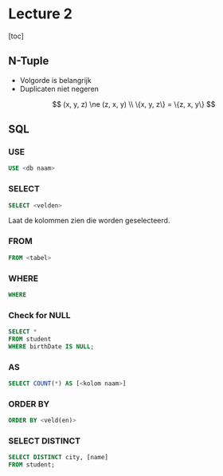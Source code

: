 # Lecture 2

[toc]

## N-Tuple

* Volgorde is belangrijk
* Duplicaten niet negeren

$$
(x, y, z) \ne (z, x, y) \\
\{x, y, z\} = \{z, x, y\}
$$

## SQL

### USE

```sql
USE <db naam>
```

### SELECT

```sql
SELECT <velden>
```

Laat de kolommen zien die worden geselecteerd.

### FROM

```sql
FROM <tabel>
```

### WHERE

```sql
WHERE
```

### Check for NULL

```sql
SELECT *
FROM student
WHERE birthDate IS NULL;
```

### AS

```sql
SELECT COUNT(*) AS [<kolom naam>]
```

### ORDER BY

```sql
ORDER BY <veld(en)>
```

### SELECT DISTINCT

```sql
SELECT DISTINCT city, [name]
FROM student;
```




